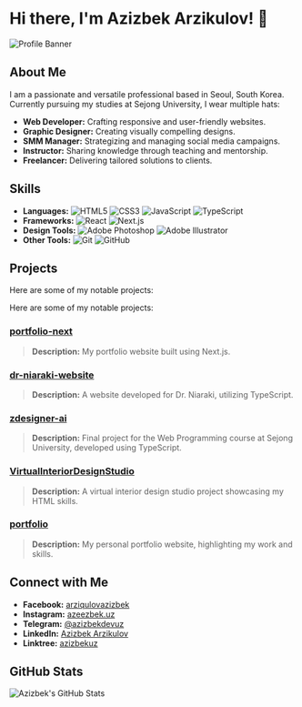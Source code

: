 # Hi there, I'm Azizbek Arzikulov! 👋

![Profile Banner](https://avatars.githubusercontent.com/u/147023992?s=400&u=077de16c09d4d2501bfb5d36341452aa492a12c0&v=4)

## About Me

I am a passionate and versatile professional based in Seoul, South Korea. Currently pursuing my studies at Sejong University, I wear multiple hats:

- **Web Developer:** Crafting responsive and user-friendly websites.
- **Graphic Designer:** Creating visually compelling designs.
- **SMM Manager:** Strategizing and managing social media campaigns.
- **Instructor:** Sharing knowledge through teaching and mentorship.
- **Freelancer:** Delivering tailored solutions to clients.

## Skills

- **Languages:** ![HTML5](https://img.shields.io/badge/-HTML5-E34F26?style=flat&logo=html5&logoColor=white) ![CSS3](https://img.shields.io/badge/-CSS3-1572B6?style=flat&logo=css3&logoColor=white) ![JavaScript](https://img.shields.io/badge/-JavaScript-F7DF1E?style=flat&logo=javascript&logoColor=black) ![TypeScript](https://img.shields.io/badge/-TypeScript-007ACC?style=flat&logo=typescript&logoColor=white)
- **Frameworks:** ![React](https://img.shields.io/badge/-React-61DAFB?style=flat&logo=react&logoColor=black) ![Next.js](https://img.shields.io/badge/-Next.js-000000?style=flat&logo=nextdotjs&logoColor=white)
- **Design Tools:** ![Adobe Photoshop](https://img.shields.io/badge/-Adobe%20Photoshop-31A8FF?style=flat&logo=adobe%20photoshop&logoColor=white) ![Adobe Illustrator](https://img.shields.io/badge/-Adobe%20Illustrator-FF9A00?style=flat&logo=adobe%20illustrator&logoColor=white)
- **Other Tools:** ![Git](https://img.shields.io/badge/-Git-F05032?style=flat&logo=git&logoColor=white) ![GitHub](https://img.shields.io/badge/-GitHub-181717?style=flat&logo=github&logoColor=white)

## Projects

Here are some of my notable projects:

Here are some of my notable projects:

### [portfolio-next](https://github.com/azizbekdevuz/portfolio-next)

> **Description:** My portfolio website built using Next.js.

### [dr-niaraki-website](https://github.com/azizbekdevuz/dr-niaraki-website)

> **Description:** A website developed for Dr. Niaraki, utilizing TypeScript.

### [zdesigner-ai](https://github.com/azizbekdevuz/zdesigner-ai)

> **Description:** Final project for the Web Programming course at Sejong University, developed using TypeScript.

### [VirtualInteriorDesignStudio](https://github.com/azizbekdevuz/VirtualInteriorDesignStudio)

> **Description:** A virtual interior design studio project showcasing my HTML skills.

### [portfolio](https://github.com/azizbekdevuz/portfolio)

> **Description:** My personal portfolio website, highlighting my work and skills.

## Connect with Me

- **Facebook:** [arziqulovazizbek](https://www.facebook.com/arziqulovazizbek)
- **Instagram:** [azeezbek.uz](https://www.instagram.com/azeezbek.uz)
- **Telegram:** [@azizbekdevuz](https://t.me/+Abz6kYFkTX9hNzFi)
- **LinkedIn:** [Azizbek Arzikulov](https://www.linkedin.com/in/azizbek-arzikulov)
- **Linktree:** [azizbekuz](https://linktr.ee/azizbekuz)

## GitHub Stats

![Azizbek's GitHub Stats](https://github-readme-stats.vercel.app/api?username=azizbekdevuz&show_icons=true&theme=radical)
